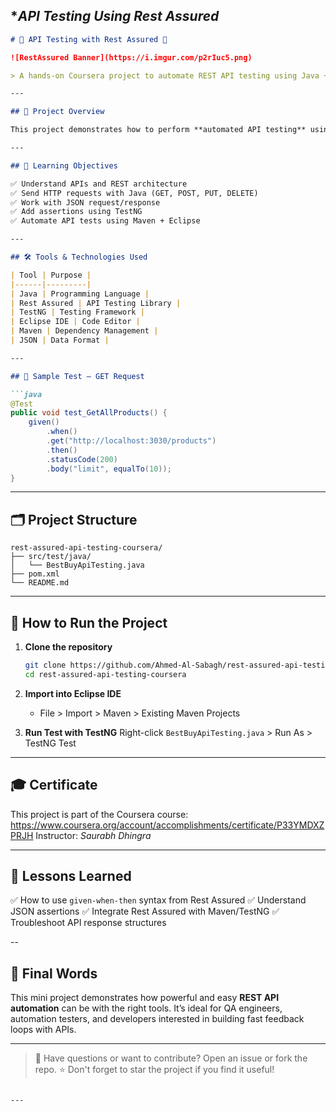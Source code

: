 **API Testing Using Rest Assured*
---


````markdown
# 🧪 API Testing with Rest Assured 🚀

![RestAssured Banner](https://i.imgur.com/p2rIuc5.png)

> A hands-on Coursera project to automate REST API testing using Java + Rest Assured + TestNG.

---

## 🌟 Project Overview

This project demonstrates how to perform **automated API testing** using the **Rest Assured** library in Java. The tests validate the functionality of a REST API (e.g., BestBuy API) by sending HTTP requests (GET, POST, PUT, DELETE) and asserting the JSON responses.

---

## 🎯 Learning Objectives

✅ Understand APIs and REST architecture  
✅ Send HTTP requests with Java (GET, POST, PUT, DELETE)  
✅ Work with JSON request/response  
✅ Add assertions using TestNG  
✅ Automate API tests using Maven + Eclipse

---

## 🛠️ Tools & Technologies Used

| Tool | Purpose |
|------|---------|
| Java | Programming Language |
| Rest Assured | API Testing Library |
| TestNG | Testing Framework |
| Eclipse IDE | Code Editor |
| Maven | Dependency Management |
| JSON | Data Format |

---

## 🧪 Sample Test – GET Request

```java
@Test
public void test_GetAllProducts() {
    given()
        .when()
        .get("http://localhost:3030/products")
        .then()
        .statusCode(200)
        .body("limit", equalTo(10));
}
````

---

## 🗂️ Project Structure

```
rest-assured-api-testing-coursera/
├── src/test/java/
│   └── BestBuyApiTesting.java
├── pom.xml
└── README.md
```

---

## 🚀 How to Run the Project

1. **Clone the repository**

   ```bash
   git clone https://github.com/Ahmed-Al-Sabagh/rest-assured-api-testing-coursera.git
   cd rest-assured-api-testing-coursera
   ```

2. **Import into Eclipse IDE**

   * File > Import > Maven > Existing Maven Projects

3. **Run Test with TestNG**
   Right-click `BestBuyApiTesting.java` > Run As > TestNG Test

---

## 🎓 Certificate

This project is part of the Coursera course:
https://www.coursera.org/account/accomplishments/certificate/P33YMDXZPRJH
Instructor: *Saurabh Dhingra*

---

## 🧠 Lessons Learned

✅ How to use `given-when-then` syntax from Rest Assured
✅ Understand JSON assertions
✅ Integrate Rest Assured with Maven/TestNG
✅ Troubleshoot API response structures

--

## 🏁 Final Words

This mini project demonstrates how powerful and easy **REST API automation** can be with the right tools.
It’s ideal for QA engineers, automation testers, and developers interested in building fast feedback loops with APIs.

---

> 💬 Have questions or want to contribute? Open an issue or fork the repo.
> ⭐ Don't forget to star the project if you find it useful!

````

---
